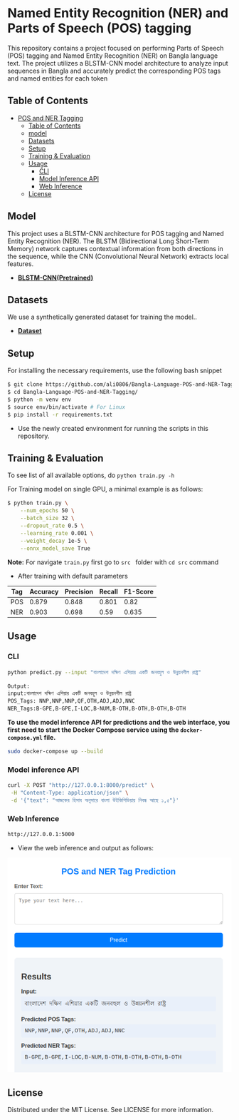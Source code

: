 # Named Entity Recognition (NER) and Parts of Speech (POS) tagging

This repository contains a project focused on performing Parts of Speech (POS) tagging and Named Entity Recognition (NER) on Bangla language text. The project utilizes a BLSTM-CNN model architecture to analyze input sequences in Bangla and accurately predict the corresponding POS tags and named entities for each token


## Table of Contents

- [POS and NER Tagging]()
  - [Table of Contents](#table-of-contents)
  - [model](#model)
  - [Datasets](#datasets)
  - [Setup](#setup)
  - [Training & Evaluation](#training--evaluation)
  - [Usage](#usage)
    - [CLI](#cli)
    - [Model Inference API](#model-inference-api)
    - [Web Inference](#web-inference)
  - [License](#license)

## Model

This project uses a BLSTM-CNN architecture for POS tagging and Named Entity Recognition (NER). The BLSTM (Bidirectional Long Short-Term Memory) network captures contextual information from both directions in the sequence, while the CNN (Convolutional Neural Network) extracts local features.


- [**BLSTM-CNN(Pretrained)**](https://drive.google.com/drive/folders/1V1gf8w07wBSiUD91idk5T-YWG9D_66pE?usp=sharing)

## Datasets

We use a synthetically generated dataset for training the model..
- [**Dataset**](https://drive.google.com/drive/folders/1P52HoDkO1NX4fEJV5ao8M4EbBDFD4CeH?usp=sharing)

 
## Setup

For installing the necessary requirements, use the following bash snippet
```bash
$ git clone https://github.com/ali0806/Bangla-Language-POS-and-NER-Tagging.git
$ cd Bangla-Language-POS-and-NER-Tagging/
$ python -m venv env
$ source env/bin/activate # For Linux
$ pip install -r requirements.txt
```
* Use the newly created environment for running the scripts in this repository.

## Training & Evaluation

To see list of all available options, do  ```python train.py -h```

For Training model on single GPU, a minimal example is as follows:

```bash
$ python train.py \
    --num_epochs 50 \
    --batch_size 32 \
    --dropout_rate 0.5 \
    --learning_rate 0.001 \
    --weight_decay 1e-5 \
    --onnx_model_save True

```
**Note:** For navigate ```train.py``` first  go to ```src ``` folder with ```cd src``` command
* After training with default parameters

|     Tag          |   Accuracy   |     Precision     |      Recall     | F1-Score     |
|----------------|-----------|-----------|-----------|-----------|
| POS| 0.879|0.848|0.801|0.82|
| NER| 0.903|0.698|0.59|0.635|


## Usage
### CLI

```bash
python predict.py --input "বাংলাদেশ দক্ষিণ এশিয়ার একটি জনবহুল ও উন্নয়নশীল রাষ্ট্র"

```
```bash 
Output: 
input:বাংলাদেশ দক্ষিণ এশিয়ার একটি জনবহুল ও উন্নয়নশীল রাষ্ট্র
POS_Tags: NNP,NNP,NNP,QF,OTH,ADJ,ADJ,NNC
NER_Tags:B-GPE,B-GPE,I-LOC,B-NUM,B-OTH,B-OTH,B-OTH,B-OTH

```
**To use the model inference API for predictions and the web interface, you first need to start the Docker Compose service using the ```docker-compose.yml``` file.**

```bash
sudo docker-compose up --build
```
### Model inference API

```bash
curl -X POST "http://127.0.0.1:8000/predict" \
 -H "Content-Type: application/json" \
 -d '{"text": "আজকের হিসাব অনুসারে বাংলা উইকিপিডিয়ায় নিবন্ধ আছে ১,৫"}'

```

### Web Inference
```bash
http://127.0.0.1:5000
```
- View the web inference and output as follows:

![Screenshot](media/web-inference.png)



 
## License
Distributed under the MIT License. See LICENSE for more information. 






